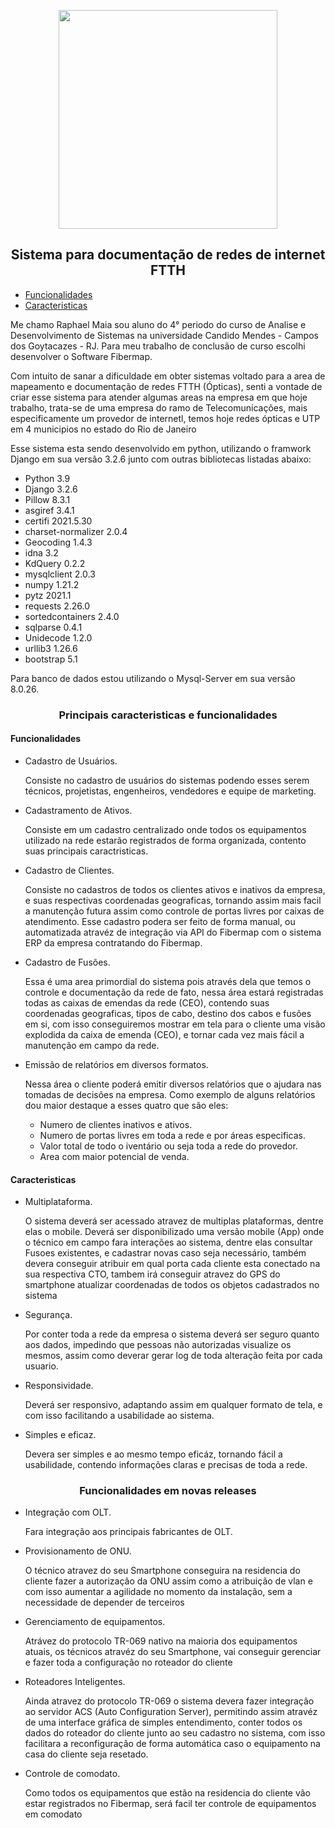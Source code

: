 <p align="center"> 
<img src="/img/Back-ground.png" width="350" title=""><br>
  <!-- 355 X 110 px o logo --!>
<h2 align="center">Sistema para documentação de redes de internet FTTH</h2>
</p>

<!--ts-->
   * [Funcionalidades](#Funcionalidades)
   * [Caracteristicas](#Caracteristicas)
<!--te-->


<p>Me chamo Raphael Maia sou aluno do 4° periodo do curso de Analise e Desenvolvimento de Sistemas na universidade Candido Mendes - Campos dos Goytacazes - RJ. Para meu trabalho de conclusão de curso escolhi desenvolver o Software Fibermap.</p>
<p>Com intuito de sanar a dificuldade em obter sistemas voltado para a area de mapeamento e documentação de redes FTTH (Ópticas), senti a vontade de criar esse sistema para atender algumas areas na empresa em que hoje trabalho, trata-se de uma empresa do ramo de Telecomunicações, mais especificamente um provedor de internetl, temos hoje redes ópticas e UTP em 4 municipios no estado do Rio de Janeiro</p>

Esse sistema esta sendo desenvolvido em python, utilizando o framwork Django em sua versão 3.2.6 junto com outras bibliotecas listadas abaixo:

* Python 3.9
* Django 3.2.6
* Pillow 8.3.1
* asgiref 3.4.1
* certifi 2021.5.30         
* charset-normalizer 2.0.4
* Geocoding 1.4.3
* idna 3.2
* KdQuery 0.2.2
* mysqlclient 2.0.3
* numpy 1.21.2
* pytz 2021.1
* requests 2.26.0
* sortedcontainers 2.4.0                                           
* sqlparse 0.4.1
* Unidecode 1.2.0
* urllib3 1.26.6
* bootstrap 5.1

<p>Para banco de dados estou utilizando o Mysql-Server em sua versão 8.0.26.</p>

<h3 align="center">Principais caracteristicas e funcionalidades</h3>

<h4>Funcionalidades</h4>

* Cadastro de Usuários.
    <p>Consiste no cadastro de usuários do sistemas podendo esses serem técnicos, projetistas, engenheiros, vendedores e equipe de marketing.</p>
* Cadastramento de Ativos.
    <p>Consiste em um cadastro centralizado onde todos os equipamentos utilizado na rede estarão registrados de forma organizada, contento suas principais caractristicas.</p>
* Cadastro de Clientes.
    <p>Consiste no cadastros de todos os clientes ativos e inativos da empresa, e suas respectivas coordenadas geograficas, tornando assim mais facil a manutenção futura assim como controle de portas livres por caixas de atendimento. Esse cadastro podera ser feito de forma manual, ou automatizada atravéz de integração via API do Fibermap com o sistema ERP da empresa contratando do Fibermap.<p/>
* Cadastro de Fusões.
    <p>Essa é uma area primordial do sistema pois através dela que temos o controle e documentação da rede de fato, nessa área estará registradas todas as caixas de emendas da rede (CEO), contendo suas coordenadas geograficas, tipos de cabo, destino dos cabos e fusões em si, com isso conseguiremos mostrar em tela para o cliente uma visão explodida da caixa de emenda (CEO), e tornar cada vez mais fácil a manutenção em campo da rede.</p>
* Emissão de relatórios em diversos formatos.
    <p>Nessa área o cliente poderá emitir diversos relatórios que o ajudara nas tomadas de decisões na empresa. Como exemplo de alguns relatórios dou maior destaque a esses quatro que são eles:</p>
    
    * Numero de clientes inativos e ativos.
    * Numero de portas livres em toda a rede e por áreas especificas.
    * Valor total de todo o iventário ou seja toda a rede do provedor.
    * Area com maior potencial de venda. 

<h4>Caracteristicas</h4>

* Multiplataforma.
    <p>O sistema deverá ser acessado atravez de multiplas plataformas, dentre elas o mobile. Deverá ser disponibilizado uma versão mobile (App) onde o técnico em campo fara interações ao sistema, dentre elas consultar Fusoes existentes, e cadastrar novas caso seja necessário, também devera conseguir atribuir em qual porta cada cliente esta conectado na sua respectiva CTO, tambem irá conseguir atravez do GPS do smartphone atualizar coordenadas de todos os objetos cadastrados no sistema</p>
* Segurança.
    <p>Por conter toda a rede da empresa o sistema deverá ser seguro quanto aos dados, impedindo que pessoas não autorizadas visualize os mesmos, assim como deverar gerar log de toda alteração feita por cada usuario.</p>
* Responsividade.
    <p>Deverá ser responsivo, adaptando assim em qualquer formato de tela, e com isso facilitando a usabilidade ao sistema.</p>
* Simples e eficaz.
    <p>Devera ser simples e ao mesmo tempo eficáz, tornando fácil a usabilidade, contendo informações claras e precisas de toda a rede.</p>

<h3 align="center">Funcionalidades em novas releases</h3>

* Integração com OLT.
    <p>Fara integração aos principais fabricantes de OLT.</p>
* Provisionamento de ONU.
    <p>O técnico atravez do seu Smartphone conseguira na residencia do cliente fazer a autorização da ONU assim como a atribuição de vlan e com isso aumentar a agilidade no momento da instalação, sem a necessidade de depender de terceiros</p>
* Gerenciamento de equipamentos.
    <p>Atrávez do protocolo TR-069 nativo na maioria dos equipamentos atuais, os técnicos atravéz do seu Smartphone, vai conseguir gerenciar e fazer toda a configuração no roteador do cliente</p>
* Roteadores Inteligentes.
    <p>Ainda atravez do protocolo TR-069 o sistema devera fazer integração ao servidor ACS (Auto Configuration Server), permitindo assim atravéz de uma interface gráfica de simples entendimento, conter todos os dados do roteador do cliente junto ao seu cadastro no sistema, com isso facilitara a reconfiguração de forma automática caso o equipamento na casa do cliente seja resetado.</p>
* Controle de comodato.
    <p>Como todos os equipamentos que estão na residencia do cliente vão estar registrados no Fibermap, será facil ter controle de equipamentos em comodato</p>
